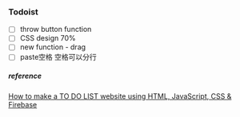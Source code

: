 ### Todoist
- [ ] throw button function
- [ ] CSS design 70%
- [ ] new function - drag
- [ ] paste空格 空格可以分行

##### reference
[How to make a TO DO LIST website using HTML, JavaScript, CSS & Firebase](https://www.youtube.com/watch?v=JLLrFjjSUVo)
